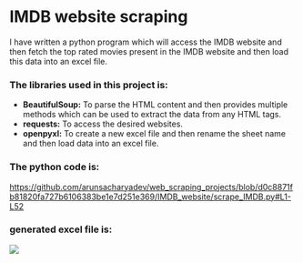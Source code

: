# IMDB website scraping

I have written a python program which will access the IMDB website and then fetch the top rated movies present in the IMDB website and then load this data into an excel file.

### The libraries used in this project is:
* **BeautifulSoup:** To parse the HTML content and then provides multiple methods which can be used to extract the data from any HTML tags.
* **requests:** To access the desired websites.
* **openpyxl:** To create a new excel file and then rename the sheet name and then load data into an excel file.

### The python code is:
https://github.com/arunsacharyadev/web_scraping_projects/blob/d0c8871fb81820fa727b6106383be1e7d251e369/IMDB_website/scrape_IMDB.py#L1-L52

### generated excel file is:
<a href="IMDB_Top_250_Movies.xlsx"><img src="https://camo.githubusercontent.com/bbde5a2f6da9c1190fd175a0e92beb67acfe3137d333f95f4d656ed34a856251/68747470733a2f2f696d672e736869656c64732e696f2f62616467652f4d6963726f736f6674253230457863656c2d3231373334362e7376673f7374796c653d666f722d7468652d6261646765266c6f676f3d4d6963726f736f66742d457863656c266c6f676f436f6c6f723d7768697465" /></a>
